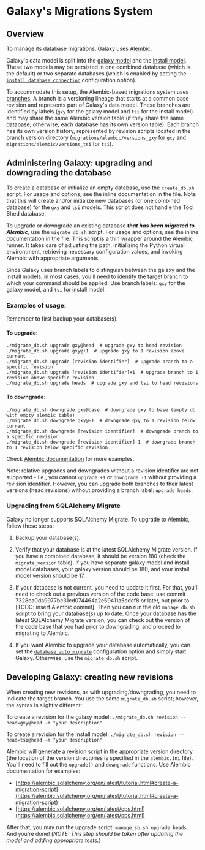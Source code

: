 # Galaxy's Migrations System

## Overview

To manage its database migrations, Galaxy uses [Alembic](https://alembic.sqlalchemy.org). 

Galaxy's data model is split into the [galaxy model](https://github.com/galaxyproject/galaxy/blob/dev/lib/galaxy/model/__init__.py) and the [install model](https://github.com/galaxyproject/galaxy/blob/dev/lib/galaxy/model/tool_shed_install/__init__.py). These two models may be persisted in one combined database (which is the default) or two separate databases (which is enabled by setting the [`install_database_connection`](https://github.com/galaxyproject/galaxy/blob/dev/lib/galaxy/webapps/galaxy/config_schema.yml#L157) configuration option). 

To accommodate this setup, the Alembic-based migrations system uses [branches](https://alembic.sqlalchemy.org/en/latest/branches.html#working-with-branches). A branch is a versioning lineage that starts at a common base revision and represents part of Galaxy's data model. These branches are identified by labels (`gxy` for the galaxy model and `tsi` for the install model) and may share the same Alembic version table (if they share the same database; otherwise, each database has its own version table). Each branch has its own version history, represented by revision scripts located in the branch version directory (`migrations/alembic/versions_gxy` for `gxy` and `migrations/alembic/versions_tsi` for `tsi`). 

## Administering Galaxy: upgrading and downgrading the database

To create a database or initialize an empty database, use the `create_db.sh` script. For usage and options, see the inline documentation in the file. Note that this will create and/or initialize new databases (or one combined database) for the `gxy` and `tsi` models. This script does not handle the Tool Shed database.

To upgrade or downgrade an existing database ***that has been migrated to Alembic***, use the `migrate_db.sh` script. For usage and options, see the inline documentation in the file. This script is a thin wrapper around the Alembic runner. It takes care of adjusting the path, initializing the Python virtual environtment, retrieving necessary configuration values, and invoking Alembic with appropriate arguments.

Since Galaxy uses branch labels to distinguish between the galaxy and the install models, in most cases, you'll need to identify the target branch to which your command should be applied. Use branch labels: `gxy` for the galaxy model, and `tsi` for install model.

### Examples of usage:

Remember to first backup your database(s).

#### To upgrade:
```
./migrate_db.sh upgrade gxy@head  # upgrade gxy to head revision
./migrate_db.sh upgrade gxy@+1  # upgrade gxy to 1 revision above current
./migrate_db.sh upgrade [revision identifier]  # upgrade branch to a specific revision
./migrate_db.sh upgrade [revision identifier]+1  # upgrade branch to 1 revision above specific revision
./migrate_db.sh upgrade heads  # upgrade gxy and tsi to head revisions
```

#### To downgrade:
```
./migrate_db.sh downgrade gxy@base  # downgrade gxy to base (empty db with empty alembic table)
./migrate_db.sh downgrade gxy@-1  # downgrade gxy to 1 revision below current
./migrate_db.sh downgrade [revision identifier]  # downgrade branch to a specific revision
./migrate_db.sh downgrade [revision identifier]-1  # downgrade branch to 1 revision below specific revision
```
Check [Alembic documentation](https://alembic.sqlalchemy.org/en/latest/branches.html#working-with-branches) for more examples.

Note: relative upgrades and downgrades without a revision identifier are not supported - i.e., you cannot `upgrade +1` or `downgrade -1` without providing a revision identifier. However, you can upgrade both branches to their latest versions (head revisions) without providing a branch label: `upgrade heads`.

### Upgrading from SQLAlchemy Migrate

Galaxy no longer supports SQLAlchemy Migrate. To upgrade to Alembic, follow these steps:

1. Backup your database(s).

2. Verify that your database is at the latest SQLAlchemy Migrate version. If you have a combined database, it should be version 180 (check the `migrate_version` table). If you have separate galaxy model and install model databases, your galaxy version should be 180, and your install model version should be 17. 

3. If your database is not current, you need to update it first. For that, you'll need to check out a previous version of the code base: use commit 7328ca0da9977bc31cd074464a2e59411a5cdcf8 or later, but prior to [TODO: insert Alembic commit]. Then you can run the old `manage_db.sh` script to bring your database(s) up to date. Once your database has the latest SQLAlchemy Migrate version, you can check out the version of the code base that you had prior to downgrading, and proceed to migrating to Alembic.

4. If you want Alembic to upgrade your database automatically, you can set the [`database_auto_migrate`](https://github.com/galaxyproject/galaxy/blob/dev/lib/galaxy/webapps/galaxy/config_schema.yml#L170) configuration option and simply start Galaxy. Otherwise, use the `migrate_db.sh` script.

## Developing Galaxy: creating new revisions

When creating new revisions, as with upgrading/downgrading, you need to indicate the target branch. You use the same `migrate_db.sh` script; however, the syntax is slightly different:

To create a revision for the galaxy model:
```./migrate_db.sh revision --head=gxy@head -m "your description"```

To create a revision for the install model:
```./migrate_db.sh revision --head=tsi@head -m "your description"```

Alembic will generate a revision script in the appropriate version directory (the location of the version directories is specified in the `alembic.ini` file). You'll need to fill out the `upgrade()` and `downgrade` functions. Use Alembic documentation for examples:
- [https://alembic.sqlalchemy.org/en/latest/tutorial.html#create-a-migration-script](https://alembic.sqlalchemy.org/en/latest/tutorial.html#create-a-migration-script)
- [https://alembic.sqlalchemy.org/en/latest/ops.html](https://alembic.sqlalchemy.org/en/latest/ops.html)

After that, you may run the upgrade script: `manage_sb.sh upgrade heads`. And you're done!
(*NOTE: This step should be taken after updating the model and adding appropriate tests.*)
